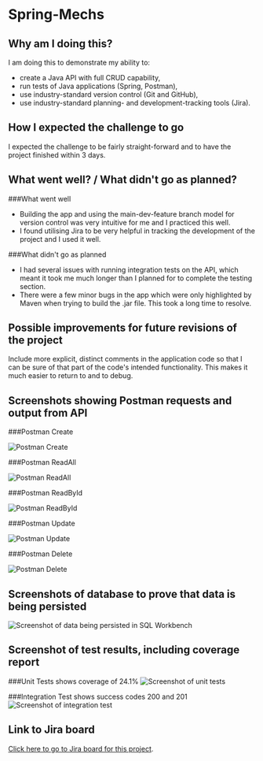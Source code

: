 # Spring-Mechs

## Why am I doing this?
I am doing this to demonstrate my ability to:
- create a Java API with full CRUD capability,
- run tests of Java applications (Spring, Postman),
- use industry-standard version control (Git and GitHub),
- use industry-standard planning- and development-tracking tools (Jira).
## How I expected the challenge to go
I expected the challenge to be fairly straight-forward and to have the project finished within 3 days.
## What went well? / What didn't go as planned?

###What went well

- Building the app and using the main-dev-feature branch model for version control was very intuitive for me and I practiced this well.
- I found utilising Jira to be very helpful in tracking the development of the project and I used it well.

###What didn't go as planned

- I had several issues with running integration tests on the API, which meant it took me much longer than I planned for to complete the testing section.
- There were a few minor bugs in the app which were only highlighted by Maven when trying to build the .jar file. This took a long time to resolve.
## Possible improvements for future revisions of the project
Include more explicit, distinct comments in the application code so that I can be sure of that part of the code's intended functionality. This makes it much easier to return to and to debug.
## Screenshots showing Postman requests and output from API

###Postman Create

![Postman Create](https://github.com/Kiran-Evans-Software/Spring-Mechs/tree/main/Screenshots/postman-create.png)

###Postman ReadAll

![Postman ReadAll](https://github.com/Kiran-Evans-Software/Spring-Mechs/tree/main/Screenshots/postman-readall.png)

###Postman ReadById

![Postman ReadById](https://github.com/Kiran-Evans-Software/Spring-Mechs/tree/main/Screenshots/postman-readbyid.png)

###Postman Update

![Postman Update](https://github.com/Kiran-Evans-Software/Spring-Mechs/tree/main/Screenshots/postman-update.png)

###Postman Delete

![Postman Delete](https://github.com/Kiran-Evans-Software/Spring-Mechs/tree/main/Screenshots/postman-delete.png)

## Screenshots of database to prove that data is being persisted

![Screenshot of data being persisted in SQL Workbench](https://github.com/Kiran-Evans-Software/Spring-Mechs/tree/main/Screenshots/sql-database.png)

## Screenshot of test results, including coverage report

###Unit Tests shows coverage of 24.1%
![Screenshot of unit tests](https://github.com/Kiran-Evans-Software/Spring-Mechs/tree/main/Screenshots/unit-test.png)

###Integration Test shows success codes 200 and 201
![Screenshot of integration test](https://github.com/Kiran-Evans-Software/Spring-Mechs/tree/main/Screenshots/integration-test.png)

## Link to Jira board

[Click here to go to Jira board for this project](https://kiran-evans.atlassian.net/jira/software/projects/SM/boards/4).